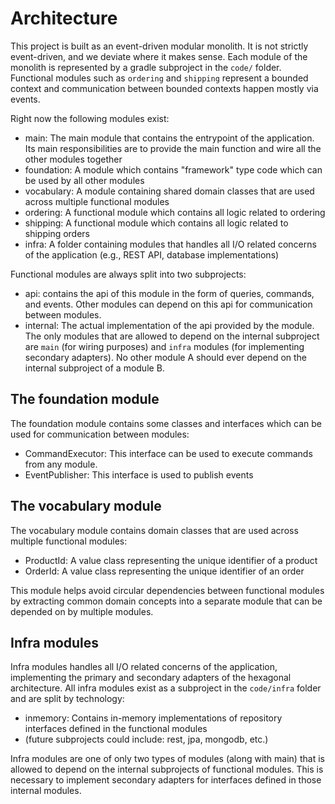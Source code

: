 # Architecture

This project is built as an event-driven modular monolith. It is not strictly event-driven, and we deviate where it makes sense.
Each module of the monolith is represented by a gradle subproject in the `code/` folder.
Functional modules such as `ordering` and `shipping` represent a bounded context and communication between bounded contexts happen mostly via events.

Right now the following modules exist:
- main: The main module that contains the entrypoint of the application. Its main responsibilities are to provide the main function and wire all the other modules together
- foundation: A module which contains "framework" type code which can be used by all other modules
- vocabulary: A module containing shared domain classes that are used across multiple functional modules
- ordering: A functional module which contains all logic related to ordering
- shipping: A functional module which contains all logic related to shipping orders
- infra: A folder containing modules that handles all I/O related concerns of the application (e.g., REST API, database implementations)

Functional modules are always split into two subprojects:
- api: contains the api of this module in the form of queries, commands, and events. Other modules can depend on this api for communication between modules.
- internal: The actual implementation of the api provided by the module. The only modules that are allowed to depend on the internal subproject are `main` (for wiring purposes) and `infra` modules (for implementing secondary adapters). No other module A should ever depend on the internal subproject of a module B.

## The foundation module

The foundation module contains some classes and interfaces which can be used for communication between modules:
- CommandExecutor: This interface can be used to execute commands from any module.
- EventPublisher: This interface is used to publish events

## The vocabulary module

The vocabulary module contains domain classes that are used across multiple functional modules:
- ProductId: A value class representing the unique identifier of a product
- OrderId: A value class representing the unique identifier of an order

This module helps avoid circular dependencies between functional modules by extracting common domain concepts into a separate module that can be depended on by multiple modules.

## Infra modules

Infra modules handles all I/O related concerns of the application, implementing the primary and secondary adapters of the hexagonal architecture. All infra modules exist as a subproject in the `code/infra` folder and are split by technology:

- inmemory: Contains in-memory implementations of repository interfaces defined in the functional modules
- (future subprojects could include: rest, jpa, mongodb, etc.)

Infra modules are one of only two types of modules (along with main) that is allowed to depend on the internal subprojects of functional modules. This is necessary to implement secondary adapters for interfaces defined in those internal modules.

